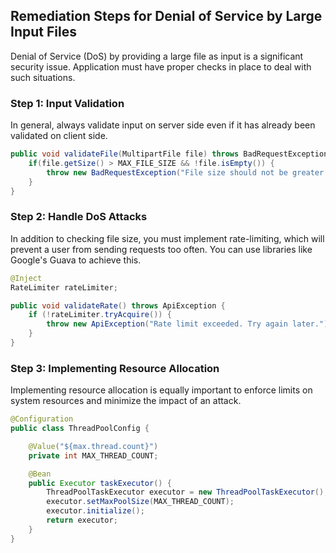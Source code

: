 

## Remediation Steps for Denial of Service by Large Input Files
Denial of Service (DoS) by providing a large file as input is a significant security issue. Application must have proper checks in place to deal with such situations.

### Step 1: Input Validation
In general, always validate input on server side even if it has already been validated on client side.

```java
public void validateFile(MultipartFile file) throws BadRequestException {
    if(file.getSize() > MAX_FILE_SIZE && !file.isEmpty()) {
        throw new BadRequestException("File size should not be greater than " + MAX_FILE_SIZE);
    }
}
```

### Step 2: Handle DoS Attacks

In addition to checking file size, you must implement rate-limiting, which will prevent a user from sending requests too often. You can use libraries like Google's Guava to achieve this.

```java
@Inject
RateLimiter rateLimiter;

public void validateRate() throws ApiException {
    if (!rateLimiter.tryAcquire()) {
        throw new ApiException("Rate limit exceeded. Try again later.");
    }
}
```

### Step 3: Implementing Resource Allocation

Implementing resource allocation is equally important to enforce limits on system resources and minimize the impact of an attack.

```java
@Configuration
public class ThreadPoolConfig {

    @Value("${max.thread.count}")
    private int MAX_THREAD_COUNT;

    @Bean
    public Executor taskExecutor() {
        ThreadPoolTaskExecutor executor = new ThreadPoolTaskExecutor();
        executor.setMaxPoolSize(MAX_THREAD_COUNT);
        executor.initialize();
        return executor;
    }
}
```